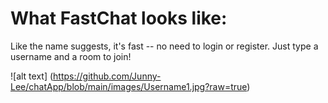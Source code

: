 # What FastChat looks like:
Like the name suggests, it's fast -- no need to login or register. 
Just type a username and a room to join!

![alt text] (https://github.com/Junny-Lee/chatApp/blob/main/images/Username1.jpg?raw=true)
